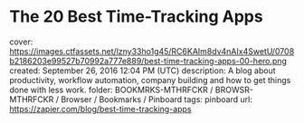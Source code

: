 # The 20 Best Time-Tracking Apps

cover: https://images.ctfassets.net/lzny33ho1g45/RC6KAIm8dv4nAIx4SwetU/0708b2186203e99527b70992a777e889/best-time-tracking-apps-00-hero.png
created: September 26, 2016 12:04 PM (UTC)
description: A blog about productivity, workflow automation, company building and how to get things done with less work.
folder: BOOKMRKS-MTHRFCKR / BROWSR-MTHRFCKR / Browser / Bookmarks / Pinboard
tags: pinboard
url: https://zapier.com/blog/best-time-tracking-apps